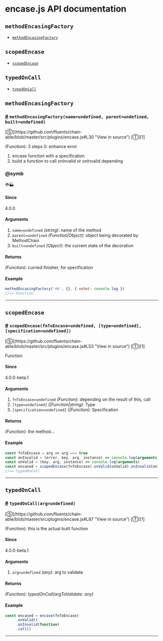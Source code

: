 # encase.js API documentation

<!-- div class="toc-container" -->

<!-- div -->

## `methodEncasingFactory`
* <a href="#methodEncasingFactory">`methodEncasingFactory`</a>

<!-- /div -->

<!-- div -->

## `scopedEncase`
* <a href="#scopedEncase">`scopedEncase`</a>

<!-- /div -->

<!-- div -->

## `typedOnCall`
* <a href="#typedOnCall">`typedOnCall`</a>

<!-- /div -->

<!-- /div -->

<!-- div class="doc-container" -->

<!-- div -->

## `methodEncasingFactory`

<!-- div -->

<h3 id="methodEncasingFactory"><a href="#methodEncasingFactory">#</a>&nbsp;<code>methodEncasingFactory(name=undefined, parent=undefined, built=undefined)</code></h3>
[&#x24C8;](https://github.com/fluents/chain-able/blob/master/src/plugins/encase.js#L30 "View in source") [&#x24C9;][1]

(Function): 3 steps
0. enhance error
1. encase function with a specification
2. build a function to call onInvalid or onInvalid depending


### @symb 

⛑🏭 
#### Since
4.0.0

#### Arguments
1. `name=undefined` *(string)*: name of the method
2. `parent=undefined` *(Function|Object)*: object being decorated by MethodChain
3. `built=undefined` *(Object)*: the current state of the decoration

#### Returns
*(Function)*: curried finisher, for specification

#### Example
```js
methodEncasingFactory('eh', {}, { onSet: console.log })
//=> Function

```
---

<!-- /div -->

<!-- /div -->

<!-- div -->

## `scopedEncase`

<!-- div -->

<h3 id="scopedEncase"><a href="#scopedEncase">#</a>&nbsp;<code>scopedEncase(fnToEncase=undefined, [type=undefined], [specification=undefined])</code></h3>
[&#x24C8;](https://github.com/fluents/chain-able/blob/master/src/plugins/encase.js#L53 "View in source") [&#x24C9;][1]

Function

#### Since
4.0.0-beta.1

#### Arguments
1. `fnToEncase=undefined` *(Function)*: depending on the result of this, call
2. `[type=undefined]` *(|Function|string)*: Type
3. `[specification=undefined]` *(|Function)*: Specification

#### Returns
*(Function)*: the method...

#### Example
```js
const fnToEncase = arg => arg === true
const onInvalid = (error, key, arg, instance) => console.log(arguments)
const onValid = (key, arg, instance) => console.log(arguments)
const encased = scopedEncase(fnToEncase).onValid(onValid).onInvalid(onInvalid)
//=> typedOnCall

```
---

<!-- /div -->

<!-- /div -->

<!-- div -->

## `typedOnCall`

<!-- div -->

<h3 id="typedOnCall"><a href="#typedOnCall">#</a>&nbsp;<code>typedOnCall(arg=undefined)</code></h3>
[&#x24C8;](https://github.com/fluents/chain-able/blob/master/src/plugins/encase.js#L87 "View in source") [&#x24C9;][1]

(Function): this is the actual built function

#### Since
4.0.0-beta.1

#### Arguments
1. `arg=undefined` *(any)*: arg to validate

#### Returns
*(Function): typedOnCall(argToValidate: any)*

#### Example
```js
const encased = encase(fnToEncase)
     .onValid()
     .onInvalid(function)
     .call()
```
---

<!-- /div -->

<!-- /div -->

<!-- /div -->

 [1]: #methodencasingfactory "Jump back to the TOC."
